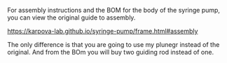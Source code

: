 For assembly instructions and the BOM for the body of the syringe pump, you can view the original guide to assembly.

https://karpova-lab.github.io/syringe-pump/frame.html#assembly

The only difference is that you are going to use my plunegr instead of the original. And from the BOm you will buy two guiding rod instead of one.
